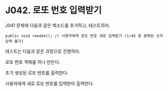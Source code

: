 # J042. 로또 번호 입력받기
J041 문제에 다음과 같은 메소드를 추가하고, 테스트하라.
```
public void remake(); // 사용자에게 로또 번호 새로 입력받기 (1~45 중 중복된 숫자 입력 불가)
```
테스트는 다음과 같은 과정으로 진행하라.

로또 번호 객체를 하나 만든다.

초기 생성된 로또 번호를 출력한다.

사용자에게 새로 로또 번호를 입력받아 출력한다.